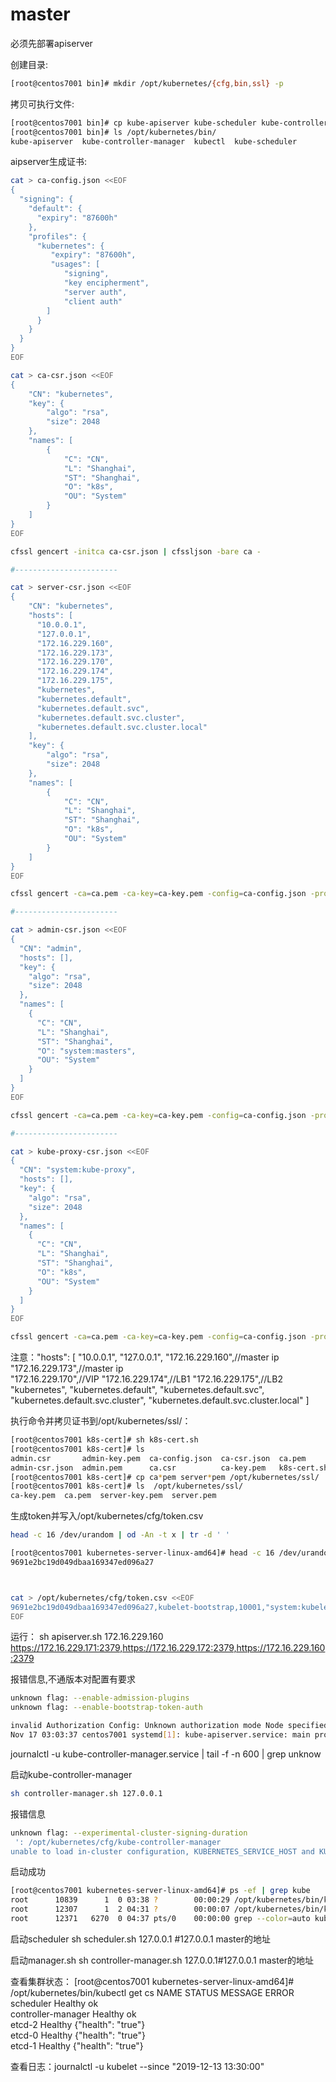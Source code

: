 # master

必须先部署apiserver

创建目录:

```bash
[root@centos7001 bin]# mkdir /opt/kubernetes/{cfg,bin,ssl} -p
```



拷贝可执行文件:

```bash
[root@centos7001 bin]# cp kube-apiserver kube-scheduler kube-controller-manager kubectl /opt/kubernetes/bin/
[root@centos7001 bin]# ls /opt/kubernetes/bin/
kube-apiserver  kube-controller-manager  kubectl  kube-scheduler
```



aipserver生成证书:

```bash
cat > ca-config.json <<EOF
{
  "signing": {
    "default": {
      "expiry": "87600h"
    },
    "profiles": {
      "kubernetes": {
         "expiry": "87600h",
         "usages": [
            "signing",
            "key encipherment",
            "server auth",
            "client auth"
        ]
      }
    }
  }
}
EOF

cat > ca-csr.json <<EOF
{
    "CN": "kubernetes",
    "key": {
        "algo": "rsa",
        "size": 2048
    },
    "names": [
        {
            "C": "CN",
            "L": "Shanghai",
            "ST": "Shanghai",
      	    "O": "k8s",
            "OU": "System"
        }
    ]
}
EOF

cfssl gencert -initca ca-csr.json | cfssljson -bare ca -

#-----------------------

cat > server-csr.json <<EOF
{
    "CN": "kubernetes",
    "hosts": [
      "10.0.0.1",
      "127.0.0.1",
      "172.16.229.160",
      "172.16.229.173",
      "172.16.229.170",
      "172.16.229.174",
      "172.16.229.175",
      "kubernetes",
      "kubernetes.default",
      "kubernetes.default.svc",
      "kubernetes.default.svc.cluster",
      "kubernetes.default.svc.cluster.local"
    ],
    "key": {
        "algo": "rsa",
        "size": 2048
    },
    "names": [
        {
            "C": "CN",
            "L": "Shanghai",
            "ST": "Shanghai",
            "O": "k8s",
            "OU": "System"
        }
    ]
}
EOF

cfssl gencert -ca=ca.pem -ca-key=ca-key.pem -config=ca-config.json -profile=kubernetes server-csr.json | cfssljson -bare server

#-----------------------

cat > admin-csr.json <<EOF
{
  "CN": "admin",
  "hosts": [],
  "key": {
    "algo": "rsa",
    "size": 2048
  },
  "names": [
    {
      "C": "CN",
      "L": "Shanghai",
      "ST": "Shanghai",
      "O": "system:masters",
      "OU": "System"
    }
  ]
}
EOF

cfssl gencert -ca=ca.pem -ca-key=ca-key.pem -config=ca-config.json -profile=kubernetes admin-csr.json | cfssljson -bare admin

#-----------------------

cat > kube-proxy-csr.json <<EOF
{
  "CN": "system:kube-proxy",
  "hosts": [],
  "key": {
    "algo": "rsa",
    "size": 2048
  },
  "names": [
    {
      "C": "CN",
      "L": "Shanghai",
      "ST": "Shanghai",
      "O": "k8s",
      "OU": "System"
    }
  ]
}
EOF

cfssl gencert -ca=ca.pem -ca-key=ca-key.pem -config=ca-config.json -profile=kubernetes kube-proxy-csr.json | cfssljson -bare kube-proxy

```



注意："hosts": [
      "10.0.0.1",
      "127.0.0.1",
      "172.16.229.160",//master ip
      "172.16.229.173",//master ip      
      "172.16.229.170",//VIP
      "172.16.229.174",//LB1
      "172.16.229.175",//LB2
      "kubernetes",
      "kubernetes.default",
      "kubernetes.default.svc",
      "kubernetes.default.svc.cluster",
      "kubernetes.default.svc.cluster.local"
    ]



执行命令并拷贝证书到/opt/kubernetes/ssl/：

```bash
[root@centos7001 k8s-cert]# sh k8s-cert.sh 
[root@centos7001 k8s-cert]# ls
admin.csr       admin-key.pem  ca-config.json  ca-csr.json  ca.pem       kube-proxy.csr       kube-proxy-key.pem  server.csr       server-key.pem
admin-csr.json  admin.pem      ca.csr          ca-key.pem   k8s-cert.sh  kube-proxy-csr.json  kube-proxy.pem      server-csr.json  server.pem
[root@centos7001 k8s-cert]# cp ca*pem server*pem /opt/kubernetes/ssl/
[root@centos7001 k8s-cert]# ls  /opt/kubernetes/ssl/
ca-key.pem  ca.pem  server-key.pem  server.pem
```



生成token并写入/opt/kubernetes/cfg/token.csv

```bash
head -c 16 /dev/urandom | od -An -t x | tr -d ' '

[root@centos7001 kubernetes-server-linux-amd64]# head -c 16 /dev/urandom | od -An -t x | tr -d ' '
9691e2bc19d049dbaa169347ed096a27



cat > /opt/kubernetes/cfg/token.csv <<EOF
9691e2bc19d049dbaa169347ed096a27,kubelet-bootstrap,10001,"system:kubelet-bootstrap"
EOF
```





运行：
sh apiserver.sh 172.16.229.160 https://172.16.229.171:2379,https://172.16.229.172:2379,https://172.16.229.160:2379



报错信息,不通版本对配置有要求

```bash
unknown flag: --enable-admission-plugins
unknown flag: --enable-bootstrap-token-auth

invalid Authorization Config: Unknown authorization mode Node specified
Nov 17 03:03:37 centos7001 systemd[1]: kube-apiserver.service: main process exited, code=exited, status=1/FAILURE
```

journalctl -u kube-controller-manager.service | tail -f -n 600 | grep unknow







启动kube-controller-manager

```bash
sh controller-manager.sh 127.0.0.1
```


报错信息

```bash
unknown flag: --experimental-cluster-signing-duration
 ': /opt/kubernetes/cfg/kube-controller-manager
unable to load in-cluster configuration, KUBERNETES_SERVICE_HOST and KUBERNETES_SERVICE_PORT must be defined
```



启动成功

```bash
[root@centos7001 kubernetes-server-linux-amd64]# ps -ef | grep kube
root      10839      1  0 03:38 ?        00:00:29 /opt/kubernetes/bin/kube-apiserver --logtostderr=true --v=6 --etcd-servers=https://172.16.229.171:2379,https://172.16.229.172:2379,https://172.16.229.160:2379 --bind-address=172.16.229.160 --secure-port=6443 --advertise-address=172.16.229.160 --allow-privileged=true --service-cluster-ip-range=10.0.0.0/24 --admission-control=ServiceAccount,NamespaceLifecycle,NamespaceExists,LimitRanger,ResourceQuota --authorization-mode=RBAC --kubelet-https=true --experimental-bootstrap-token-auth --token-auth-file=/opt/kubernetes/cfg/token.csv --service-node-port-range=30000-50000 --tls-cert-file=/opt/kubernetes/ssl/server.pem --tls-private-key-file=/opt/kubernetes/ssl/server-key.pem --client-ca-file=/opt/kubernetes/ssl/ca.pem --service-account-key-file=/opt/kubernetes/ssl/ca-key.pem --etcd-cafile=/opt/etcd/ssl/ca.pem --etcd-certfile=/opt/etcd/ssl/server.pem --etcd-keyfile=/opt/etcd/ssl/server-key.pem
root      12307      1  2 04:31 ?        00:00:07 /opt/kubernetes/bin/kube-controller-manager --logtostderr=true --v=6 --master=127.0.0.1:8080 --leader-elect=true --address=127.0.0.1 --service-cluster-ip-range=10.0.0.0/24 --cluster-name=kubernetes --cluster-signing-cert-file=/opt/kubernetes/ssl/ca.pem --cluster-signing-key-file=/opt/kubernetes/ssl/ca-key.pem --root-ca-file=/opt/kubernetes/ssl/ca.pem --service-account-private-key-file=/opt/kubernetes/ssl/ca-key.pem
root      12371   6270  0 04:37 pts/0    00:00:00 grep --color=auto kube
```





启动scheduler
sh scheduler.sh 127.0.0.1 #127.0.0.1 master的地址



启动manager.sh
sh  controller-manager.sh 127.0.0.1#127.0.0.1 master的地址



查看集群状态：
[root@centos7001 kubernetes-server-linux-amd64]# /opt/kubernetes/bin/kubectl get cs
NAME                 STATUS    MESSAGE              ERROR
scheduler            Healthy   ok                   
controller-manager   Healthy   ok                   
etcd-2               Healthy   {"health": "true"}   
etcd-0               Healthy   {"health": "true"}   
etcd-1               Healthy   {"health": "true"}   







查看日志：journalctl -u kubelet --since "2019-12-13 13:30:00"

